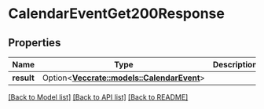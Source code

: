 # CalendarEventGet200Response

## Properties

Name | Type | Description | Notes
------------ | ------------- | ------------- | -------------
**result** | Option<[**Vec<crate::models::CalendarEvent>**](calendarEvent.md)> |  | [optional]

[[Back to Model list]](../README.md#documentation-for-models) [[Back to API list]](../README.md#documentation-for-api-endpoints) [[Back to README]](../README.md)


